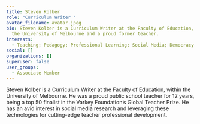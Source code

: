 ```yaml
---
title: Steven Kolber
role: "Curriculum Writer "
avatar_filename: avatar.jpeg
bio: Steven Kolber is a Curriculum Writer at the Faculty of Education, within
  the University of Melbourne and a proud former teacher.
interests:
  - Teaching; Pedagogy; Professional Learning; Social Media; Democracy
social: []
organizations: []
superuser: false
user_groups:
  - Associate Member
---
```

Steven Kolber is a Curriculum Writer at the Faculty of Education, within the University of Melbourne. He was a proud public school teacher for 12 years, being a top 50 finalist in the Varkey Foundation’s Global Teacher Prize. He has an avid interest in social media research and leveraging these technologies for cutting-edge teacher professional development.
